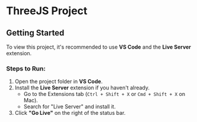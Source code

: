 # ThreeJS Project

## Getting Started

To view this project, it's recommended to use **VS Code** and the **Live Server** extension.

### Steps to Run:

1. Open the project folder in **VS Code**.
2. Install the **Live Server** extension if you haven't already.
   - Go to the Extensions tab (`Ctrl + Shift + X` or `Cmd + Shift + X` on Mac).
   - Search for "Live Server" and install it.
3. Click **"Go Live"** on the right of the status bar.
